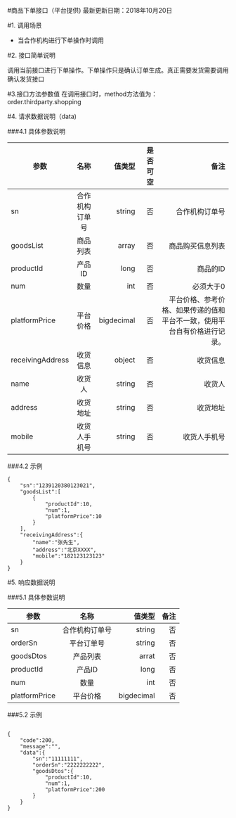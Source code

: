 #商品下单接口（平台提供)
最新更新日期：2018年10月20日

#1. 调用场景
+ 当合作机构进行下单操作时调用

#2. 接口简单说明

调用当前接口进行下单操作。下单操作只是确认订单生成。真正需要发货需要调用确认发货接口

#3.接口方法参数值
在调用接口时，method方法值为：order.thirdparty.shopping

#4. 请求数据说明（data)

###4.1 具体参数说明

参数|名称|值类型|是否可空|备注
---|:--:|---:|---:|---:|
sn|合作机构订单号|string|否|合作机构订单号
goodsList|商品列表|array|否|商品购买信息列表
productId|产品ID|long|否|商品的ID
num|数量|int|否|必须大于0
platformPrice|平台价格|bigdecimal|否|平台价格、参考价格、如果传递的值和平台不一致，使用平台自有价格进行记录。
receivingAddress|收货信息|object|否|收货信息
name|收货人|string|否|收货人
address|收货地址|string|否|收货地址
mobile|收货人手机号|string|否|收货人手机号

###4.2 示例

```
{
    "sn":"1239120380123021",
    "goodsList":[
        {
            "productId":10,
            "num":1,
            "platformPrice":10
        }
    ],
    "receivingAddress":{
        "name":"张先生",
        "address":"北京XXXX",
        "mobile":"182123123123"
    }
}
```

#5. 响应数据说明

###5.1 具体参数说明

参数|名称|值类型|备注
---|:--:|---:|---:|
sn|合作机构订单号|string|否|合作机构订单号
orderSn|平台订单号|string|否|平台订单号
goodsDtos|产品列表|arrat|否|修正后的产品购买列表
productId|产品ID|long|否|商品的ID
num|数量|int|否|必须大于0
platformPrice|平台价格|bigdecimal|否|平台价格、参考价格、如果传递的值和平台不一致，使用平台自有价格进行记录。

###5.2 示例

```

{
	"code":200,
	"message":"",
	"data":{
		"sn":"11111111",
		"orderSn":"2222222222",
		"goodsDtos":{
			"productId":10,
			"num":1,
			"platformPrice":200
		}
	}
}

```
